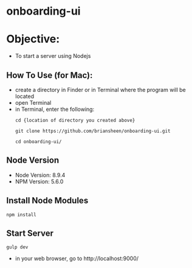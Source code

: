 # onboarding-ui

# Objective:  

  - To start a server using Nodejs


## How To Use (for Mac):
  - create a directory in Finder or in Terminal where the program will be located
  - open Terminal
  - in Terminal, enter the following:
    ```
    cd {location of directory you created above}

    git clone https://github.com/briansheen/onboarding-ui.git

    cd onboarding-ui/
    ```
## Node Version
  - Node Version: 8.9.4
  - NPM Version: 5.6.0

## Install Node Modules
    npm install

## Start Server   
    gulp dev
  - in your web browser, go to http://localhost:9000/    
